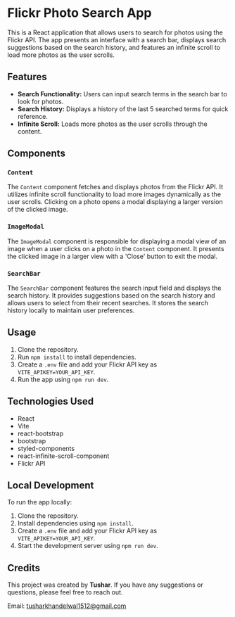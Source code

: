 # Flickr Photo Search App

This is a React application that allows users to search for photos using the Flickr API. The app presents an interface with a search bar, displays search suggestions based on the search history, and features an infinite scroll to load more photos as the user scrolls.

## Features

- **Search Functionality:** Users can input search terms in the search bar to look for photos.
- **Search History:** Displays a history of the last 5 searched terms for quick reference.
- **Infinite Scroll:** Loads more photos as the user scrolls through the content.

## Components

### `Content`

The `Content` component fetches and displays photos from the Flickr API. It utilizes infinite scroll functionality to load more images dynamically as the user scrolls. Clicking on a photo opens a modal displaying a larger version of the clicked image.

### `ImageModal`

The `ImageModal` component is responsible for displaying a modal view of an image when a user clicks on a photo in the `Content` component. It presents the clicked image in a larger view with a 'Close' button to exit the modal.

### `SearchBar`

The `SearchBar` component features the search input field and displays the search history. It provides suggestions based on the search history and allows users to select from their recent searches. It stores the search history locally to maintain user preferences.

## Usage

1. Clone the repository.
2. Run `npm install` to install dependencies.
3. Create a `.env` file and add your Flickr API key as `VITE_APIKEY=YOUR_API_KEY`.
4. Run the app using `npm run dev`.

## Technologies Used

- React
- Vite
- react-bootstrap
- bootstrap
- styled-components
- react-infinite-scroll-component
- Flickr API

## Local Development

To run the app locally:

1. Clone the repository.
2. Install dependencies using `npm install`.
3. Create a `.env` file and add your Flickr API key as `VITE_APIKEY=YOUR_API_KEY`.
4. Start the development server using `npm run dev`.

## Credits

This project was created by **Tushar**. If you have any suggestions or questions, please feel free to reach out.

Email: [tusharkhandelwal1512@gmail.com](mailto:tusharkhandelwal1512@gmail.com)